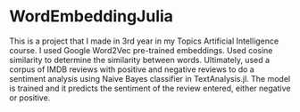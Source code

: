 # WordEmbeddingJulia
This is a project that I made in 3rd year in my Topics Artificial Intelligence course. I used Google Word2Vec pre-trained embeddings. Used cosine similarity to determine the similarity between words. Ultimately, used a corpus of IMDB reviews with positive and negative reviews to do a sentiment analysis using Naive Bayes classifier in TextAnalysis.jl. The model is trained and it predicts the sentiment of the review entered, either negative or positive.
